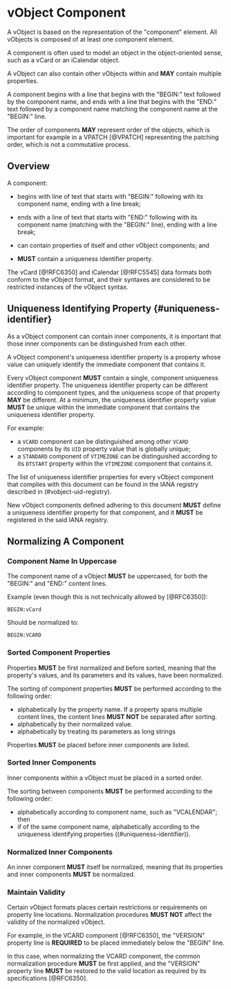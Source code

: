 # vObject Component

A vObject is based on the representation of the "component" element. All
vObjects is composed of at least one component element.

A component is often used to model an object in the object-oriented
sense, such as a vCard or an iCalendar object.

A vObject can also contain other vObjects within and **MAY** contain
multiple properties.

A component begins with a line that begins with the "BEGIN:" text
followed by the component name, and ends with a line that begins with
the "END:" text followed by a component name matching the component name
at the "BEGIN:" line.

The order of components **MAY** represent order of the objects, which is
important for example in a VPATCH [@VPATCH] representing the patching
order, which is not a commutative process.


## Overview

A component:

* begins with line of text that starts with "BEGIN:" following with its
  component name, ending with a line break;

* ends with a line of text that starts with "END:" following with its
  component name (matching with the "BEGIN:" line), ending with a line
  break;

* can contain properties of itself and other vObject components; and

* **MUST** contain a uniqueness identifier property.


The vCard [@!RFC6350] and iCalendar [@!RFC5545] data formats both
conform to the vObject format, and their syntaxes are considered to be
restricted instances of the vObject syntax.

## Uniqueness Identifying Property {#uniqueness-identifier}

As a vObject component can contain inner components, it is important
that those inner components can be distinguished from each other.

A vObject component's uniqueness identifier property is a property whose
value can uniquely identify the immediate component that contains it.

Every vObject component **MUST** contain a single, component uniqueness
identifier property.
The uniqueness identifier property can be different according to component
types, and the uniqueness scope of that property **MAY** be different.
At a minimum, the uniqueness identifier property value **MUST** be unique
within the immediate component that contains the uniqueness identifier
property.

For example:

* a `VCARD` component can be distinguished among other `VCARD`
  components by its `UID` property value that is globally unique;
* a `STANDARD` component of `VTIMEZONE` can be distinguished according to
  its `DTSTART` property within the `VTIMEZONE` component that contains
  it.

The list of uniqueness identifier properties for every vObject component
that complies with this document can be found in the IANA registry described
in (#vobject-uid-registry).

New vObject components defined adhering to this document **MUST** define a
uniqueness identifier property for that component, and it **MUST** be
registered in the said IANA registry.


## Normalizing A Component

### Component Name In Uppercase

The component name of a vObject **MUST** be uppercased, for both the
"BEGIN:" and "END:" content lines.

Example (even though this is not technically allowed by [@RFC6350]):

`BEGIN:vCard`

Should be normalized to:

`BEGIN:VCARD`

### Sorted Component Properties

Properties **MUST** be first normalized and before sorted, meaning
that the property's values, and its parameters and its values, have been
normalized.

The sorting of component properties **MUST** be performed according to the
following order:

* alphabetically by the property name. If a property spans multiple content
  lines, the content lines **MUST NOT** be separated after sorting.
* alphabetically by their normalized value.
* alphabetically by treating its parameters as long strings

<!--TODO: have to define how to sort parameters as long strings... -->

Properties **MUST** be placed before inner components are listed.

### Sorted Inner Components

Inner components within a vObject must be placed in a sorted order.

The sorting between components **MUST** be performed according to the
following order:

* alphabetically according to component name, such as "VCALENDAR"; then
* if of the same component name, alphabetically according to the
  uniqueness identifying properties ((#uniqueness-identifier)).


### Normalized Inner Components

An inner component **MUST** itself be normalized, meaning that its properties
and inner components **MUST** be normalized.


### Maintain Validity

Certain vObject formats places certain restrictions or requirements on
property line locations. Normalization procedures **MUST NOT**
affect the validity of the normalized vObject.

For example, in the VCARD component [@!RFC6350], the "VERSION" property
line is **REQUIRED** to be placed immediately below the "BEGIN" line.

In this case, when normalizing the VCARD component, the common normalization
procedure **MUST** be first applied, and the "VERSION" property line **MUST**
be restored to the valid location as required by its specifications [@RFC6350].
